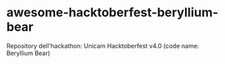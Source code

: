 # awesome-hacktoberfest-beryllium-bear
Repository dell'hackathon: Unicam Hacktoberfest v4.0 (code name: Beryllium Bear)
